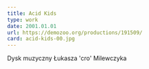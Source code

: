 ```yaml
---
title: Acid Kids
type: work
date: 2001.01.01
url: https://demozoo.org/productions/191509/
card: acid-kids-00.jpg
---
```


Dysk muzyczny Łukasza 'cro' Milewczyka